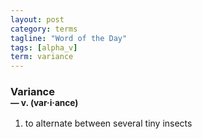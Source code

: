 ```yaml
---
layout: post
category: terms
tagline: "Word of the Day"
tags: [alpha_v]
term: variance
---
```


<h3>Variance<br/> <small>&mdash; v. (var<span>&middot;</span>i<span>&middot;</span>ance)</small></h3>
<p><ol>
<li>to alternate between several tiny insects</li>
</ol></p>
